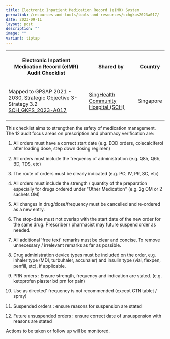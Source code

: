 ```yaml
---
title: Electronic Inpatient Medication Record (eIMR) System
permalink: /resources-and-tools/tools-and-resources/schgkps2023a017/
date: 2023-09-11
layout: post
description: ""
image: ""
variant: tiptap
---
```

<table><tbody><tr><th rowspan="1" colspan="1"><p>Electronic Inpatient Medication Record (eIMR) Audit Checklist</p></th><th rowspan="1" colspan="1"><p>Shared by</p></th><th rowspan="1" colspan="1"><p>Country</p></th></tr><tr><td rowspan="1" colspan="1"><p>Mapped to GPSAP 2021 - 2030, Strategic Objective 3- Strategy 3.2<br><a href="/files/sch_gkps_2023-a017.pdf" rel="noopener noreferrer nofollow" target="_blank">SCH_GKPS_2023-A017</a></p></td><td rowspan="1" colspan="1"><p><a href="https://www.singhealth.com.sg/SCH" rel="noopener noreferrer nofollow" target="_blank">SingHealth Community Hospital (SCH)</a></p></td><td rowspan="1" colspan="1"><p>Singapore</p></td></tr></tbody></table><p>This checklist aims to strengthen the safety of medication management. The 12 audit focus areas on prescription and pharmacy verification are:</p><ol data-tight="true" class="tight"><li><p>All orders must have a correct start date (e.g. EOD orders, colecalciferol after loading dose, step down dosing regimen)</p></li><li><p>All orders must include the frequency of administration (e.g. Q8h, Q6h, BD, TDS, etc)</p></li><li><p>The route of orders must be clearly indicated (e.g. PO, IV, PR, SC, etc)</p></li><li><p>All orders must include the strength / quantity of the preparation especially for drugs ordered under "Other Medication" (e.g. 2g OM or 2 sachets OM)</p></li><li><p>All changes in drug/dose/frequency must be cancelled and re-ordered as a new entry.</p></li><li><p>The stop-date must not overlap with the start date of the new order for the same drug. Prescriber / pharmacist may future suspend order as needed.</p></li><li><p>All additional 'free text' remarks must be clear and concise. To remove unnecessary / irrelevant remarks as far as possible.</p></li><li><p>Drug administration device types must be included on the order, e.g. inhaler type (MDI, turbuhaler, accuhaler) and insulin type (vial, flexpen, penfill, etc), if applicable.</p></li><li><p>PRN orders : Ensure strength, frequency and indication are stated. (e.g. ketoprofen plaster bd prn for pain)</p></li><li><p>Use as directed' frequency is not recommended (except GTN tablet / spray)</p></li><li><p>Suspended orders : ensure reasons for suspension are stated</p></li><li><p>Future unsuspended orders : ensure correct date of unsuspension with reasons are stated</p></li></ol><p>Actions to be taken or follow up will be monitored.</p>